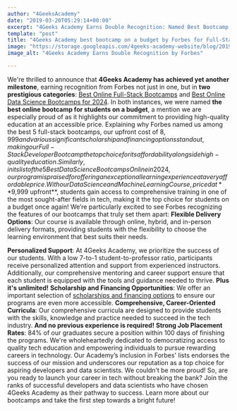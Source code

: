 ```yaml
---
author: "4GeeksAcademy"
date: "2019-03-20T05:29:14+00:00"
excerpt: "4Geeks Academy Earns Double Recognition: Named Best Bootcamp for Students on a Budget by Forbes for Full-Stack Development and Data Science"
template: "post"
title: "4Geeks Academy best bootcamp on a budget by Forbes for Full-Stack Development and Data Science"
image: "https://storage.googleapis.com/4geeks-academy-website/blog/2019/03/MAIN-BLOG-1024x270.jpg"
image_alt: "4Geeks Academy Earns Double Recognition by Forbes"

---
```


We're thrilled to announce that **4Geeks Academy has achieved yet another milestone**, earning recognition from Forbes not just in one, but in **two prestigious categories**: [Best Online Full-Stack Bootcamps](https://www.forbes.com/advisor/education/bootcamps/best-full-stack-developer-bootcamp/) and [Best Online Data Science Bootcamps for 2024](https://www.forbes.com/advisor/education/bootcamps/best-data-science-bootcamps/).
In both instances, we were named **the best online bootcamp for students on a budget**, a mention we are especially proud of as it highlights our commitment to providing high-quality education at an accessible price.
Explaining why Forbes named us among the best 5 full-stack bootcamps, our upfront cost of $8,999 and various significant scholarship and financing options stand out, making our Full-Stack Developer Bootcamp the top choice for its affordability alongside high-quality education.
Similarly, in its list of the 5 Best Data Science Bootcamps Online in 2024, our program is praised for offering an exceptional learning experience at a very affordable price. With our Data Science and Machine Learning Course, priced at **$9,999 upfront**, students gain access to comprehensive training in one of the most sought-after fields in tech, making it the top choice for students on a budget once again!
We’re particularly excited to see Forbes recognizing the features of our bootcamps that truly set them apart:
**Flexible Delivery Options**: Our course is available through online, hybrid, and in-person delivery formats, providing students with the flexibility to choose the learning environment that best suits their needs.

**Personalized Support**: At 4Geeks Academy, we prioritize the success of our students. With a low 7-to-1 student-to-professor ratio, participants receive personalized attention and support from experienced instructors. Additionally, our comprehensive mentoring and career support ensure that each student is equipped with the tools and guidance needed to thrive.
**Plus it's unlimited!**
**Scholarship and Financing Opportunities**: We offer an important selection of [scholarships and financing options](https://4geeksacademy.com/us/financials) to ensure our programs are even more accessible.
**Comprehensive, Career-Oriented Curricula**: Our comprehensive curricula are designed to provide students with the skills,  knowledge and practice needed to succeed in the tech industry. **And no previous experience is required!**
**Strong Job Placement Rates**: 84% of our graduates secure a position within 100 days of finishing the programs.
We're wholeheartedly dedicated to democratizing access to quality tech education and empowering individuals to pursue rewarding careers in technology. Our Academy’s inclusion in Forbes' lists endorses the success of our mission and underscores our reputation as a top choice for aspiring developers and data scientists. We couldn’t be more proud!
So, are you ready to launch your career in tech without breaking the bank?  Join the ranks of successful developers and data scientists who have chosen 4Geeks Academy as their pathway to success. Learn more about our bootcamps and take the first step towards a bright future!

